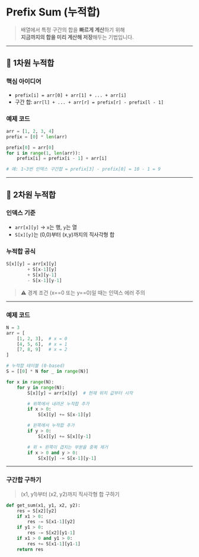 # Prefix Sum (누적합)

> 배열에서 특정 구간의 합을 **빠르게 계산**하기 위해  
> **지금까지의 합을 미리 계산해 저장**해두는 기법입니다.

---

## 📌 1차원 누적합

### 핵심 아이디어

- `prefix[i] = arr[0] + arr[1] + ... + arr[i]`
- 구간 합: `arr[l] + ... + arr[r] = prefix[r] - prefix[l - 1]`

### 예제 코드

```python
arr = [1, 2, 3, 4]
prefix = [0] * len(arr)

prefix[0] = arr[0]
for i in range(1, len(arr)):
    prefix[i] = prefix[i - 1] + arr[i]

# 예: 1~3번 인덱스 구간합 = prefix[3] - prefix[0] = 10 - 1 = 9
```

---

## 📌 2차원 누적합

### 인덱스 기준

- `arr[x][y]` → `x`는 행, `y`는 열
- `S[x][y]`는 (0,0)부터 (x,y)까지의 직사각형 합

### 누적합 공식

```python
S[x][y] = arr[x][y]
        + S[x-1][y]
        + S[x][y-1]
        - S[x-1][y-1]
```

> ⚠️ 경계 조건 (x==0 또는 y==0)일 때는 인덱스 에러 주의

---

### 예제 코드

```python
N = 3
arr = [
    [1, 2, 3],  # x = 0
    [4, 5, 6],  # x = 1
    [7, 8, 9]   # x = 2
]

# 누적합 테이블 (0-based)
S = [[0] * N for _ in range(N)]

for x in range(N):
    for y in range(N):
        S[x][y] = arr[x][y]  # 현재 위치 값부터 시작

        # 위쪽에서 내려온 누적합 추가
        if x > 0:
            S[x][y] += S[x-1][y]

        # 왼쪽에서 누적합 추가
        if y > 0:
            S[x][y] += S[x][y-1]

        # 위 + 왼쪽이 겹치는 부분을 중복 제거
        if x > 0 and y > 0:
            S[x][y] -= S[x-1][y-1]

```

---

### 구간합 구하기

> (x1, y1)부터 (x2, y2)까지 직사각형 합 구하기

```python
def get_sum(x1, y1, x2, y2):
    res = S[x2][y2]
    if x1 > 0:
        res -= S[x1-1][y2]
    if y1 > 0:
        res -= S[x2][y1-1]
    if x1 > 0 and y1 > 0:
        res += S[x1-1][y1-1]
    return res
```

